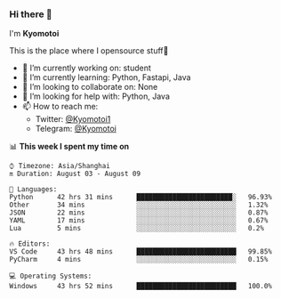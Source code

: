 ### Hi there 👋

I'm **Kyomotoi**

This is the place where I opensource stuff🤺

- 🔭 I’m currently working on: student
- 🌱 I’m currently learning: Python, Fastapi, Java
- 👯 I’m looking to collaborate on: None
- 🤔 I’m looking for help with: Python, Java
- 📫 How to reach me: 
    - Twitter: [@Kyomotoi1](https://twitter.com/Kyomotoi1) 
    - Telegram: [@Kyomotoi](https://t.me/Kyomotoi)

📊 **This week I spent my time on**
<!--START_SECTION:waka-->
```text
⌚︎ Timezone: Asia/Shanghai
🔛 Duration: August 03 - August 09

💬 Languages: 
Python      42 hrs 31 mins      ████████████████████████░   96.93% 
Other       34 mins             ░░░░░░░░░░░░░░░░░░░░░░░░░   1.32% 
JSON        22 mins             ░░░░░░░░░░░░░░░░░░░░░░░░░   0.87% 
YAML        17 mins             ░░░░░░░░░░░░░░░░░░░░░░░░░   0.67% 
Lua         5 mins              ░░░░░░░░░░░░░░░░░░░░░░░░░   0.2%

🔥 Editors: 
VS Code     43 hrs 48 mins      █████████████████████████   99.85% 
PyCharm     4 mins              ░░░░░░░░░░░░░░░░░░░░░░░░░   0.15%

💻 Operating Systems: 
Windows     43 hrs 52 mins      █████████████████████████   100.0%
```
<!--END_SECTION:waka-->

